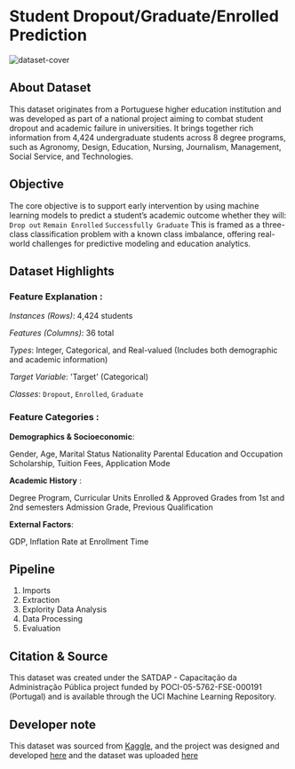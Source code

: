 # Student Dropout/Graduate/Enrolled Prediction  
 
![dataset-cover](https://github.com/user-attachments/assets/e017ac6d-f96b-4193-89cd-862161f9c32d)
    
## About Dataset
This dataset originates from a Portuguese higher education institution and was developed as part of a national project aiming to combat student dropout and academic failure in universities. It brings together rich information from 4,424 undergraduate students across 8 degree programs, such as Agronomy, Design, Education, Nursing, Journalism, Management, Social Service, and Technologies.

## Objective
The core objective is to support early intervention by using machine learning models to predict a student’s academic outcome whether they will:
`Drop out`
`Remain Enrolled`
`Successfully Graduate`
This is framed as a three-class classification problem with a known class imbalance, offering real-world challenges for predictive modeling and education analytics.


## Dataset Highlights

### Feature Explanation : 
*Instances (Rows)*: 4,424 students

*Features (Columns)*: 36 total

*Types*: Integer, Categorical, and Real-valued
(Includes both demographic and academic information)

*Target Variable*: 'Target' (Categorical)

*Classes*: `Dropout`, `Enrolled`, `Graduate`


### Feature Categories : 

**Demographics & Socioeconomic**:

Gender, Age, Marital Status
Nationality
Parental Education and Occupation
Scholarship, Tuition Fees, Application Mode

**Academic History** :

Degree Program, Curricular Units Enrolled & Approved
Grades from 1st and 2nd semesters
Admission Grade, Previous Qualification

**External Factors**:

GDP, Inflation Rate at Enrollment Time

## Pipeline 
1. Imports
2. Extraction
3. Explority Data Analysis
4. Data Processing
5. Evaluation


## Citation & Source
This dataset was created under the SATDAP - Capacitação da Administração Pública project funded by POCI-05-5762-FSE-000191 (Portugal) and is available through the UCI Machine Learning Repository.

## Developer note 
This dataset was sourced from [Kaggle](https://www.kaggle.com/datasets/adilshamim8/predict-students-dropout-and-academic-success), and the project was designed and developed [here](https://github.com/aiaaee/Student-Dropout-Success-Prediction/blob/main/Student_Dropout_%26_Success_Prediction_Dataset.ipynb) and the dataset was uploaded [here](https://github.com/aiaaee/Student-Dropout-Success-Prediction/blob/main/archive%20(8).zip)
